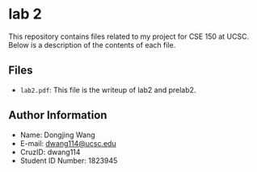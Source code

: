 # lab 2

This repository contains files related to my project for CSE 150 at UCSC. Below is a description of the contents of each file.

## Files

- `lab2.pdf`: This file is the writeup of lab2 and prelab2.

## Author Information

- Name: Dongjing Wang
- E-mail: dwang114@ucsc.edu
- CruzID: dwang114
- Student ID Number: 1823945